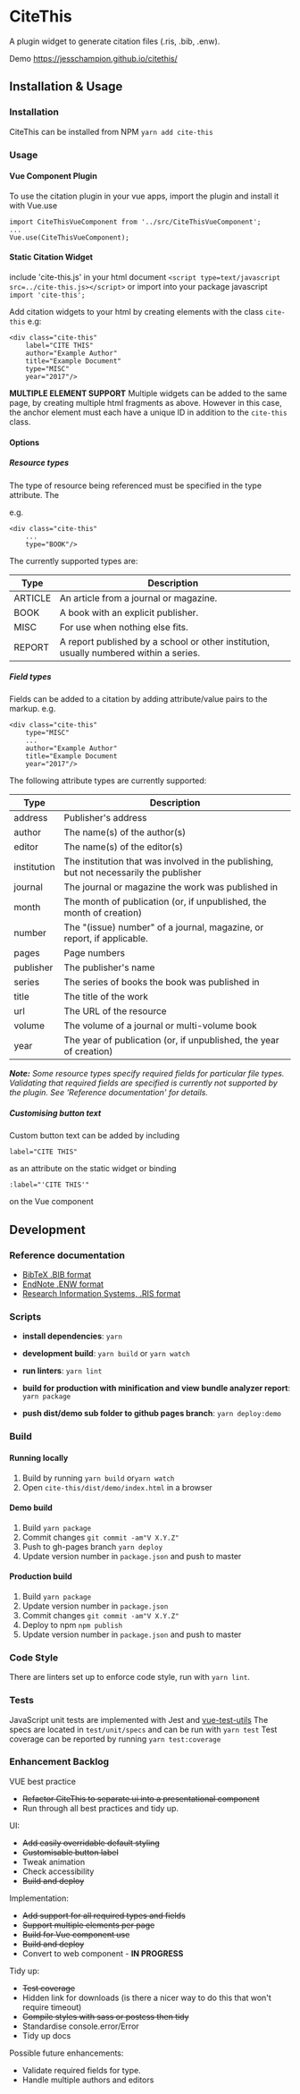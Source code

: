 # CiteThis
A plugin widget to generate citation files (.ris, .bib, .enw).

Demo https://jesschampion.github.io/citethis/

## Installation & Usage
### Installation
CiteThis can be installed from NPM `yarn add cite-this`

### Usage
#### Vue Component Plugin
To use the citation plugin in your vue apps, import the plugin and install it with Vue.use

```
import CiteThisVueComponent from '../src/CiteThisVueComponent';
...
Vue.use(CiteThisVueComponent);
```

#### Static Citation Widget
include 'cite-this.js' in your html document
`<script type=text/javascript src=../cite-this.js></script>`
or import into your package javascript 
`import 'cite-this';` 

Add citation widgets to your html by creating elements with the class `cite-this` e.g:
```
<div class="cite-this"
    label="CITE THIS"
    author="Example Author"
    title="Example Document"
    type="MISC"
    year="2017"/>
```

**MULTIPLE ELEMENT SUPPORT**
Multiple widgets can be added to the same page, by creating multiple html fragments as above.
However in this case, the anchor element must each have a unique ID in addition to the `cite-this` class.

#### Options

##### Resource types
The type of resource being referenced must be specified in the type attribute.
The

e.g. 
```
<div class="cite-this"
    ...
    type="BOOK"/>
```

The currently supported types are:

| Type    | Description |
| ------- | ----------- |
| ARTICLE | An article from a journal or magazine.
| BOOK    | A book with an explicit publisher.
| MISC    | For use when nothing else fits.
| REPORT  | A report published by a school or other institution, usually numbered within a series.

##### Field types

Fields can be added to a citation by adding attribute/value pairs to the markup.
e.g. 
```
<div class="cite-this"
    type="MISC"
    ...
    author="Example Author"
    title="Example Document
    year="2017"/>
```

The following attribute types are currently supported:

| Type          | Description |
| ------------- | ----------- |
| address       | Publisher's address
| author        | The name(s) of the author(s) 
| editor        | The name(s) of the editor(s)
| institution   | The institution that was involved in the publishing, but not necessarily the publisher
| journal       | The journal or magazine the work was published in
| month         | The month of publication (or, if unpublished, the month of creation)
| number        | The "(issue) number" of a journal, magazine, or report, if applicable.
| pages         | Page numbers
| publisher     | The publisher's name
| series        | The series of books the book was published in
| title         | The title of the work
| url           | The URL of the resource
| volume        | The volume of a journal or multi-volume book
| year          | The year of publication (or, if unpublished, the year of creation)

_**Note:** Some resource types specify required fields for particular file types.
Validating that required fields are specified is currently not supported by the plugin.
See 'Reference documentation' for details._

##### Customising button text
Custom button text can be added by including
```
label="CITE THIS"
```
as an attribute on the static widget
or binding
```
:label="'CITE THIS'"
```
on the Vue component

## Development
### Reference documentation
- [BibTeX .BIB format](https://en.wikipedia.org/wiki/BibTeX#Bibliographic_information_file)
- [EndNote .ENW format](https://en.wikipedia.org/wiki/EndNote#Tags_and_fields)
- [Research Information Systems, .RIS format](https://en.wikipedia.org/wiki/RIS_(file_format)#Type_of_reference)

### Scripts
- __install dependencies__:
`yarn`

- __development build__:
`yarn build`
or
`yarn watch`

- __run linters__:
`yarn lint`

- __build for production with minification and view bundle analyzer report__:
`yarn package`

- __push dist/demo sub folder to github pages branch__:
`yarn deploy:demo`

### Build
#### Running locally
1. Build by running
  `yarn build` or`yarn watch`
2. Open `cite-this/dist/demo/index.html` in a browser

#### Demo build
1. Build
  `yarn package`
2. Commit changes
  `git commit -am"V X.Y.Z"`
3. Push to gh-pages branch
  `yarn deploy`
4. Update version number in `package.json` and push to master

#### Production build
1. Build
  `yarn package`
2. Update version number in `package.json`
3. Commit changes
  `git commit -am"V X.Y.Z"` 
5. Deploy to npm
   `npm publish`
4. Update version number in `package.json` and push to master

### Code Style
There are linters set up to enforce code style, run with `yarn lint`.

### Tests
JavaScript unit tests are implemented with Jest and [vue-test-utils](https://vue-test-utils.vuejs.org/)
The specs are located in `test/unit/specs` and can be run with `yarn test`
Test coverage can be reported by running `yarn test:coverage`

### Enhancement Backlog
VUE best practice
- ~~Refactor CiteThis to separate ui into a presentational component~~
- Run through all best practices and tidy up.

UI:
- ~~Add easily overridable default styling~~
- ~~Customisable button label~~
- Tweak animation
- Check accessibility
- ~~Build and deploy~~

Implementation:
- ~~Add support for all required types and fields~~
- ~~Support multiple elements per page~~
- ~~Build for Vue component use~~
- ~~Build and deploy~~
- Convert to web component  - **IN PROGRESS**

Tidy up:
- ~~Test coverage~~
- Hidden link for downloads (is there a nicer way to do this that won't require timeout)
- ~~Compile styles with sass or postcss then tidy~~
- Standardise console.error/Error 
- Tidy up docs

Possible future enhancements:
- Validate required fields for type.
- Handle multiple authors and editors